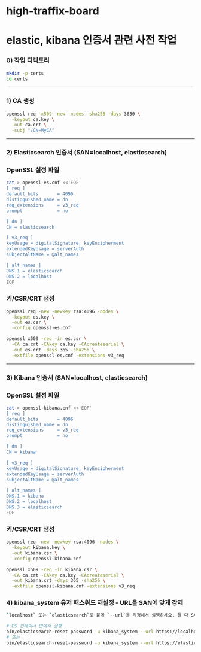 # high-traffix-board



# elastic, kibana 인증서 관련 사전 작업

### 0) 작업 디렉토리

```bash
mkdir -p certs
cd certs
```

---

### 1) CA 생성

```bash
openssl req -x509 -new -nodes -sha256 -days 3650 \
  -keyout ca.key \
  -out ca.crt \
  -subj "/CN=MyCA"
```

---

### 2) Elasticsearch 인증서 (SAN=localhost, elasticsearch)

### OpenSSL 설정 파일

```bash
cat > openssl-es.cnf <<'EOF'
[ req ]
default_bits       = 4096
distinguished_name = dn
req_extensions     = v3_req
prompt             = no

[ dn ]
CN = elasticsearch

[ v3_req ]
keyUsage = digitalSignature, keyEncipherment
extendedKeyUsage = serverAuth
subjectAltName = @alt_names

[ alt_names ]
DNS.1 = elasticsearch
DNS.2 = localhost
EOF
```

### 키/CSR/CRT 생성

```bash
openssl req -new -newkey rsa:4096 -nodes \
  -keyout es.key \
  -out es.csr \
  -config openssl-es.cnf

openssl x509 -req -in es.csr \
  -CA ca.crt -CAkey ca.key -CAcreateserial \
  -out es.crt -days 365 -sha256 \
  -extfile openssl-es.cnf -extensions v3_req
```

---

### 3) Kibana 인증서 (SAN=localhost, elasticsearch)

### OpenSSL 설정 파일

```bash
cat > openssl-kibana.cnf <<'EOF'
[ req ]
default_bits       = 4096
distinguished_name = dn
req_extensions     = v3_req
prompt             = no

[ dn ]
CN = kibana

[ v3_req ]
keyUsage = digitalSignature, keyEncipherment
extendedKeyUsage = serverAuth
subjectAltName = @alt_names

[ alt_names ]
DNS.1 = kibana
DNS.2 = localhost
DNS.3 = elasticsearch
EOF
```

### 키/CSR/CRT 생성

```bash
openssl req -new -newkey rsa:4096 -nodes \
  -keyout kibana.key \
  -out kibana.csr \
  -config openssl-kibana.cnf

openssl x509 -req -in kibana.csr \
  -CA ca.crt -CAkey ca.key -CAcreateserial \
  -out kibana.crt -days 365 -sha256 \
  -extfile openssl-kibana.cnf -extensions v3_req
```

### 4) kibana_system 유저 패스워드 재설정 - URL을 SAN에 맞게 강제



```bash
`localhost` 또는 `elasticsearch`로 붙게 `--url`을 지정해서 실행하세요. 둘 다 SAN에 있으니 성공합니다.

# ES 컨테이너 안에서 실행
bin/elasticsearch-reset-password -u kibana_system --url https://localhost:9200 -i
# 또는
bin/elasticsearch-reset-password -u kibana_system --url https://elasticsearch:9200 -i

```
